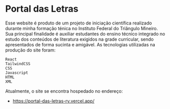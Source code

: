 # Portal das Letras

Esse website é produto de um projeto de iniciação científica realizado durante minha formação ténica no Instituto Federal do Triângulo Mineiro. Sua principal finalidade é auxiliar estudantes do ensino técnico integrado no estudo dos conteúdos de literatura exigidos na grade curricular, sendo apresentados de forma sucinta e amigável. As tecnologias utilizadas na produção do site foram:

    React
    TailwindCSS
    CSS
    Javascript
    HTML
    XML

Atualmente, o site se encontra hospedado no endereço:

- <a href="https://portal-das-letras-rv.vercel.app/">https://portal-das-letras-rv.vercel.app/</a>

